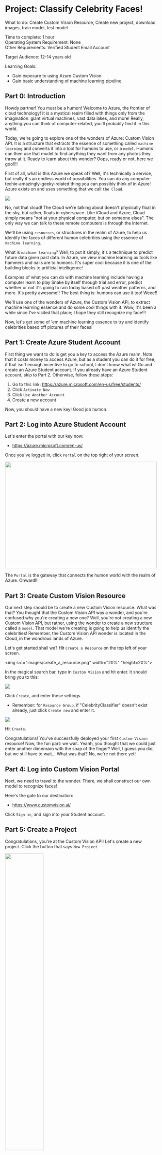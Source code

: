 # Project: Classify Celebrity Faces!


What to do: Create Custom Vision Resource, Create new project, download images, train model, test model

Time to complete: 1 hour<br>
Operating System Requirement: None<br>
Other Requirements: Verified Student Email Account <br>

Target Audience: 12-14 years old <br>

Learning Goals: 
* Gain exposure to using Azure Custom Vision 
* Gain basic understanding of machine learning pipeline

## Part 0: Introduction
Howdy partner! You must be a humon! Welcome to Azure, the frontier of cloud technology! It is a mystical realm filled with things only from the imagination: giant virtual machines, vast data lakes, and more! Really, anything you can think of computer-related, you'll probably find it in this world. 

Today, we're going to explore one of the wonders of Azure: Custom Vision API. It is a structure that extracts the essence of something called ```machine learning``` and converts it into a tool for humons to use, or a ```model```. Humons can then use that model to find anything they want from any photos they throw at it. Ready to learn about this wonder? Oops, ready or not, here we goo!!!!

First of all, what is this Azure we speak of? Well, it's technically a service, but really it's an endless world of possibilities. You can do any computer-techie-amazingly-geeky-related thing you can possibly think of in Azure! Azure exists on and uses something that we call ```the Cloud```.

<img src="images/clouds.jpg">

No, not that cloud! The Cloud we're talking about doesn't physically float in the sky, but rather, floats in cyberspace. Like iCloud and Azure, Cloud simply means "not at your physical computer, but on someone elses". The only way we can talk to these remote computers is through the internet.

We'll be using  ```resources```, or structures in the realm of Azure, to help us identify the faces of different humon celebrities using the essence of ```machine learning```.

What is ```machine learning```? Well, to put it simply, it's a technique to predict future data given past data. In Azure, we view machine learning as tools like hammers and nails are to humons. It's super cool because it is one of the building blocks to artificial intelligence!

Examples of what you can do with machine learning include having a computer learn to play Snake by itself through trial and error, predict whether or not it's going to rain today based off past weather patterns, and more. It's pretty awesome!! The best thing is: humons can use it too! Weee!!

We'll use one of the wonders of Azure, the Custom Vision API, to extract machine learning essence and do some cool things with it. Wow, it's been a while since I've visited that place; I hope they still recognize my face!!!

Now, let's get some of 'em machine learning essence to try and identify celebrities based off pictures of their faces!

## Part 1: Create Azure Student Account
First thing we want to do is get you a key to access the Azure realm. Note that it costs money to access Azure, but as a student you can do it for free; if that isn't enough incentive to go to school, I don't know what is! Go and create an Azure Student account. If you already have an Azure Student account, skip to Part 2. Otherwise, follow these steps:<br>
1. Go to this link: https://azure.microsoft.com/en-us/free/students/
2. Click ```Activate Now```
3. Click ```Use Another Account```
4. Create a new account

Now, you should have a new key! Good job humon.

## Part 2: Log into Azure Student Account
Let's enter the portal with our key now:
* https://azure.microsoft.com/en-us/

Once you've logged in, click ```Portal``` on the top right of your screen.

<img src="images/azure_portal_button.png" width="500" height="350">

The ```Portal``` is the gateway that connects the humon world with the realm of Azure. Onward!!

## Part 3: Create Custom Vision Resource
Our next step should be to create a new Custom Vision resource. What was that? You thought that the Custom Vision API was a wonder, and you're confused why you're creating a new one? Well, you're not creating a new Custom Vision API, but rather, using the wonder to create a new structure called a ```model```. That model we're creating is going to help us identify the celebrities! Remember, the Custom Vision API wonder is located in the Cloud, in the wondrous lands of Azure. 

Let's get started shall we? Hit ```Create a Resource``` on the top left of your screen.

<img src="images/create_a_resource.png" width="20%" "height=20%">

In the magical search bar, type in ```Custom Vision``` and hit enter. It should bring you to this:

<img src="images/custom_vision_download.png">

Click ```Create```, and enter these settings. 
* Remember: for ```Resource Group```, if "CelebrityClassifier" doesn't exist already, just click ```Create new``` and enter it.

<img src="images/custom_vision_settings.png">

Hit ```Create```.

Congratulations! You've successfully deployed your first ```Custom Vision``` resource! Now, the fun part: we wait. Yeahh, you thought that we could just enter another dimension with the snap of the finger? Well, I guess you did, but we still have to wait... What was that? No, we're not there yet! 

## Part 4: Log into Custom Vision Portal
Next, we need to travel to the wonder. There, we shall construct our own model to recognize faces!

Here's the gate to our destination:
* https://www.customvision.ai/

Click ```Sign in```, and sign into your Student account.

## Part 5: Create a Project
Congratulations, you're at the Custom Vision API! Let's create a new project. Click the button that says ```New Project```

<img src="images/new_project.png" width="50%" height="50%">

Next, copy the settings below.

<img src="images/project_settings.png" width="40%" height="40%">

You might be curious as to what we just input. Let's break it down:

<img src="images/project_settings_explanation.png" width="40%" height="40%">

Geez, they sure do want a lot, don't they? I just want to start classifying images!!

## Part 6: Preparing Data
If you followed the above steps correctly, you should see this:

<img src="images/default_custom_vision_screen.png">

This is our workspace to upload data and train our classification model! Looks beautiful right? I think I might be crying... Okay that's enough! 

Remember, to properly use the essence of ```machine learning```, we need to first throw a bunch of data at our machine before it can predict anything. Data can exist in many forms; in this case, different images of our celebrities will be our data. 

To start, let's upload our data! Download this file:
* [celebs.zip](https://mspimageclassification.file.core.windows.net/images/celebs.zip?sp=rl&st=2019-11-11T03:46:58Z&se=2019-11-12T03:46:58Z&sv=2019-02-02&sig=us1mfWTZrNR2%2Fh5ELuD%2BnRJzi2iSVFZreVQ2SdUNDag%3D&sr=f)

This should download a file called ```celebs.zip``` on your computer. Go to your ```Downloads``` on your computer and unzip the file you just downloaded. You can do this typically by right clicking ```celebs.zip``` and select ```Extract All```; if you're on Mac, just double clicking the .zip file will do.
  
You should be left with 4 folders: elon, kim, scarlett, and tests.

To break this down, the folders ```elon```, ```kim```, and ```scarlett``` each contain 5 face photos of Elon Musk, Kim Kardashian, and Scarlett Johansson, respectively. These photos are what we'll be using as data for our machine learning model. The folder ```tests``` contains all the images that we'll test against our model to see just how accurate our model is.

Before we can train a model that can recognize what each image is, we have to tell it what each image is in our training dataset. To do this, we use something called ```tags``` to label our images.
   
Go back to Custom Vision API, and click the ```+``` icon to the right of ```Tags```

<img src="images/tag_plus_icon.png" width="30%" height="30%">

You should see a pop-up now. This will be how we create new tags to label our data before training our model! 

For our first tag, we need to think of something to characterize our images. In this case, since they are all celebrities, enter ```celebrity``` and hit ```Save```.

If you notice on the left hand side, we now have a tag called ```celebrity```. This thing must be magical or something! Repeat this process and add the following tags:
* elon
* kim
* scarlett

You should now see four tags on the left hand side of your screen:

<img src="images/four_celeb_tags.png" width="30%" height="30%">

You can add as many tags as you want to describe tags; each one you add is just one parameter to identify the images with. Hey... hey! Elon isn't a "tesla", so why are you labeling him as one? Arghhh, fine so be it.

## Part 7: Uploading Data
You've come far, adventurer! Stay with me, we're almost there.

Our last step in preparations is to upload our images and tag them. Hit the ```Add Images``` button on the top left corner:

<img src="images/add_images.png" width="50%" height="50%">

Navigate to ```elon``` and select all 5 images in the folder. While it's uploading, we can tag these 5 photos with their appropriate labels. In the box that says ```Add a tag and press enter```, add the tags: ```celebrity``` and ```elon```. Your screen should look like this:

<img src="images/elon_images.png" width="50%" height="50%">

Hit ```Upload```, and wait until you get a success screen. Go ahead and repeat Part 7 until you've finished uploading and labeling ```kim``` and ```scarlett```. Make sure to label them appropriately! Don't label a Kim as a ```scarlett```!
* Kim photos should be labeled ```celebrity``` and ```kim```
* Scarlett photos should be labeled ```celebrity``` and ```scarlett```

Your final screen should look like this:

<img src="images/all_images.png">

## Part 8: Training Model
Now, the fun part: training our model! I know, about time too!

Training our model will teach it how to recognize whether a photo is of Kim, Elon, or Scarlett. The more data we throw at it, the more accurate it gets.

Click on the green ```Train``` button on the top right of your screen.

<img src="images/train_button.png" width="60%" height="60%">

Choose ```Quick Training``` and hit ```Train```. Then, we wait about half a minute for our model to train. Yeah yeah, half a minute ain't too bad so just wait it out!!

## Part 9: Testing Model
Once our model is finished training, we have a fully functional ```machine learning``` model that can classify images for us! More specifically for us, it should be able to tell the differences among images of Elon, Kim, and Scarlett.

At this point, you must be pretty skeptical about this whole machine learning business. I'm betting you want to see it in action already... Well, lucky you!

To test that our model actually works, we can throw a few photos at our model for it to classify. Click the ```Quick Test``` button right next to the ```Train``` button.

<img src="images/quick_test_button.png" width="60%" height="60%">

Then, let's upload one image at a time to test. Select ```Browse local files```, and navigate to ```tests```. Upload ```scarlett_test.jpg```. 

<img src="images/scarlett_test_result.png">

Notice on the bottom right corner, our model this image to most likely be type ```celebrity``` and ```scarlett```. Mission success!! It's almost like magic... no I'm not crying!

Go ahead and do the same for Elon and Kim, and see how they go. 

Last but not least, try uploading that cute looking kitty you see in ```tests``` as well.  What do you observe from the percentages on the kitty? Why do you think our model believes the kitty looks the most like Scarlett?

Go ahead and try uploading any other ```face``` photo you find on the internet against your model! (i.e. Try searching ```Taylor Swift face```)
See if you can figure out the answer to the question above based off your new findings. 

If you don't know it, we'll try and answer the question together later... what, you want the answer now? Go try it out yourself first, and then come back to me! Plus, I'm busy wiping away these tears... no, I'm not crying!! 

## Part 10: Create Your Own Model
Slow down, adventurer! I gotta learn you a thing or two first.

Before we continue, you may have noticed that if you upload faces with similar skin tones to  a celebrity (for example, Kim), your model will predict those faces to be Kim. This is because our model doesn't have enough images to be completely accurate yet! Actually, a big part of our model relies on the ```colors``` in the images. Thus, our model must've noticed that the images we uploaded of Scarlett were most similar to the kitty's. 

Remember, the more data we throw at our model, the more accurate it becomes. Now this doesn't mean throw bad data at it, like label ```Kim``` photos as ```elon```. That'll just ruin our model! 

Now, let's try creating your own model to predict faces of your favorite celebrities!
Pick out 3 celebrities of your choice (i.e. Kevin Hart). Then, search on ```Google Images```
for a few ```face``` images of each celebrity, and download it.

* Note: It's really important to add ```face``` to your search! You only want to train images
of their faces, not their bodies or backgrounds.

Pick out a few test images of each celebrity like we did with the celebrities. Then, follow
the steps beginning at Part 5, except with your own photos!

To get started, hit the ```eye``` icon on the top left corner of your model.

<img src="images/eye.png" width="10%" height="10%">

Move on to Part 12 once you've successfully created another model. Isn't this exciting? No wonder this place is a wonder of Azure!

## Part 11: Clean Up
Wow, that was a lot of fun! Unfortunately buddy, we gotta head back home! Before we do so, we need to clean up what we've just created, or else we'll have to pay up in gold. And no one wants to give up gold for free, now do they?

To clean up, first click the ```eye``` icon on the top left of our Custom Vision API. Then, hit the trash icon next to our projects.

Then, go to the Azure portal, and click ```Resource Groups``` on the left hand side. Click on ```CelebrityClassifier```, and hit the ```Delete resource group``` on the top. Go ahead and type in the resource group's name and hit ```Delete```.

Do the same thing for any other resource groups you created.

You should be cleaning up your resources as often as you clean up your room. Wait, who said that they don't clean their own room?

## Part 12: Recap
Whew, we made it back home! What did you think about that adventure, adventurer? Today, we explored one of the wonders of the realm of Azure: Custom Vision API. We saw the power of this wonder in action, and how it collected the essence of ```machine learning``` to build a model that could recognize individual faces. 

Isn't that the most amazing thing you've ever seen?? I promise I'm not about to cry again...

Now, a question you might be asking yourself is how can humons use this resource. The answer is in an infinite amount of ways! The possibilities are endless! 

* If you want to create a model to recognize each and every one of your family members, go start a project and impress your parents.
* You can combine Custom Vision API with other wonders of Azure to build fancy structures like image classifying web applications that also exist in the cloud! 
* If you do research in machine learning or need image classification tools for other research, Azure's Custom Vision API is perfect for your needs! You don't need much data to create a very accurate model.
* and a lot lot lot more!!!

I hope today was fun, because I had a lot of fun! *sniff* I just wanted to say congratulations adventurer. Azure is a realm of mystery and power, but can be sometimes hard to navigate unless you're a seasoned veteran. You are a champion!

Until we meet again, so long humon! Weeee!!!!
